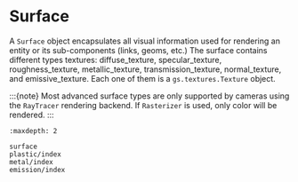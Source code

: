 # Surface
A ``Surface`` object encapsulates all visual information used for rendering an entity or its sub-components (links, geoms, etc.)
The surface contains different types textures: diffuse_texture, specular_texture, roughness_texture, metallic_texture, transmission_texture, normal_texture, and emissive_texture. Each one of them is a `gs.textures.Texture` object.

:::{note}
Most advanced surface types are only supported by cameras using the `RayTracer` rendering backend. If `Rasterizer` is used, only color will be rendered.
:::


```{toctree}
:maxdepth: 2

surface
plastic/index
metal/index
emission/index
```
